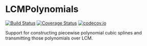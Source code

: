 # LCMPolynomials

[![Build Status](https://travis-ci.org/rdeits/LCMPolynomials.jl.svg?branch=master)](https://travis-ci.org/rdeits/LCMPolynomials.jl)
[![Coverage Status](https://coveralls.io/repos/rdeits/LCMPolynomials.jl/badge.svg?branch=master&service=github)](https://coveralls.io/github/rdeits/LCMPolynomials.jl?branch=master)
[![codecov.io](http://codecov.io/github/rdeits/LCMPolynomials.jl/coverage.svg?branch=master)](http://codecov.io/github/rdeits/LCMPolynomials.jl?branch=master)

Support for constructing piecewise polynomial cubic splines and transmitting those polynomials over LCM.
